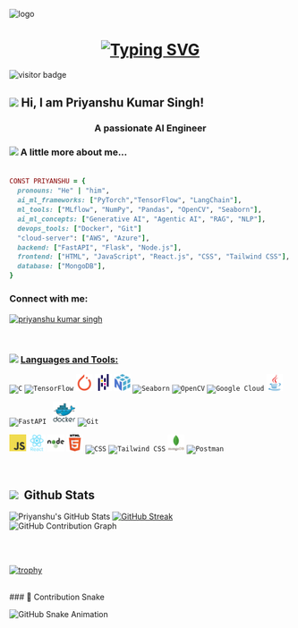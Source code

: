 ![logo](https://github.com/Priyanshu1303d/Priyanshu1303d/blob/main/Banner.png)


<h1 align="center">
<a href="https://git.io/typing-svg"><img src="https://readme-typing-svg.demolab.com?font=Roboto&weight=500&size=25&pause=500&color=40E0D0&background=FFFFFF00&center=true&vCenter=true&random=false&width=451&height=65&lines=In+the+realm+of+AI%2C+;imagination+knows+no+bounds." alt="Typing SVG" /></a>
</h1>


![visitor badge](https://visitor-badge.laobi.icu/badge?page_id=Priyanshu1303d.visitor-badge&left_color=red&right_color=green) 



<h2> <img src="https://emojis.slackmojis.com/emojis/images/1588315024/8823/hyperkitty.gif?1588315024" width="30" /> Hi, I am Priyanshu Kumar Singh! </h2>
<h3 align="center">A passionate AI Engineer</h3>

### <img src="https://media.giphy.com/media/VgCDAzcKvsR6OM0uWg/giphy.gif" width="50"> A little more about me...  

```ruby

CONST PRIYANSHU = {
  pronouns: "He" | "him",
  ai_ml_frameworks: ["PyTorch","TensorFlow", "LangChain"],
  ml_tools: ["MLflow", "NumPy", "Pandas", "OpenCV", "Seaborn"],
  ai_ml_concepts: ["Generative AI", "Agentic AI", "RAG", "NLP"],
  devops_tools: ["Docker", "Git"]
  "cloud-server": ["AWS", "Azure"],
  backend: ["FastAPI", "Flask", "Node.js"],
  frontend: ["HTML", "JavaScript", "React.js", "CSS", "Tailwind CSS"],
  database: ["MongoDB"],
}

```




<h3 align="left">Connect with me:</h3>
<p align="left">
<a href="https://www.linkedin.com/in/priyanshu-kumar-singh-42329128b?utm_source=share&utm_campaign=share_via&utm_content=profile&utm_medium=android_app" target="blank"><img align="center" src="https://raw.githubusercontent.com/rahuldkjain/github-profile-readme-generator/master/src/images/icons/Social/linked-in-alt.svg" alt="priyanshu kumar singh" height="30" width="40" /></a>
</p>

<br>
<h3> <img src="https://emojis.slackmojis.com/emojis/images/1621024394/39092/cat-roll.gif?1621024394" width="28" /> <a href="https://github.com/xrkffgg/xrkffgg/blob/master/quotations.md">Languages and Tools:</a></h3>


<p align="left">
  <code><img height="30" src="https://avatars0.githubusercontent.com/u/1525981?s=200&v=4" alt="C" title="C"></code>
  <code><img height="30" src="https://www.vectorlogo.zone/logos/tensorflow/tensorflow-icon.svg" alt="TensorFlow" title="TensorFlow"></code>
  <code><img height="30" src="https://raw.githubusercontent.com/devicons/devicon/master/icons/pytorch/pytorch-original.svg" alt="PyTorch" title="PyTorch"></code>
  <code><img height="30" src="https://raw.githubusercontent.com/devicons/devicon/2ae2a900d2f041da66e950e4d48052658d850630/icons/pandas/pandas-original.svg" alt="Pandas" title="Pandas"></code>
  <code><img height="30" src="https://raw.githubusercontent.com/devicons/devicon/master/icons/numpy/numpy-original.svg" alt="NumPy" title="NumPy"></code>
  <code><img height="30" src="https://seaborn.pydata.org/_images/logo-mark-lightbg.svg" alt="Seaborn" title="Seaborn"></code>
  <code><img height="30" src="https://www.vectorlogo.zone/logos/opencv/opencv-icon.svg" alt="OpenCV" title="OpenCV"></code>
  <code><img height="30" src="https://avatars0.githubusercontent.com/u/365630?s=88&v=4" alt="Google Cloud" title="Sci-kit learn"></code>
  <code><img height="30" src="https://raw.githubusercontent.com/devicons/devicon/master/icons/java/java-original.svg" alt="Java" title="Java"></code>

  <code><img height="30" src="https://cdn.worldvectorlogo.com/logos/fastapi-1.svg" alt="FastAPI" title="FastAPI"></code>
  <img src="https://raw.githubusercontent.com/devicons/devicon/master/icons/docker/docker-original-wordmark.svg" alt="docker" width="40" height="40"/>
  <code><img height="30" src="https://www.vectorlogo.zone/logos/git-scm/git-scm-icon.svg" alt="Git" title="Git"></code>
  
  <code><img height="30" src="https://raw.githubusercontent.com/github/explore/80688e429a7d4ef2fca1e82350fe8e3517d3494d/topics/javascript/javascript.png" alt="JavaScript" title="JavaScript"></code>
  <code><img height="30" src="https://raw.githubusercontent.com/devicons/devicon/master/icons/react/react-original-wordmark.svg" alt="React" title="React"></code>
  <code><img height="30" src="https://raw.githubusercontent.com/devicons/devicon/master/icons/nodejs/nodejs-original-wordmark.svg" alt="Node.js" title="Node.js"></code>
  <code><img height="30" src="https://raw.githubusercontent.com/github/explore/80688e429a7d4ef2fca1e82350fe8e3517d3494d/topics/html/html.png" alt="HTML" title="HTML"></code>
  <code><img height="30" src="https://avatars1.githubusercontent.com/u/1517864?s=200&v=4" alt="CSS" title="CSS"></code>
  <code><img height="30" src="https://www.vectorlogo.zone/logos/tailwindcss/tailwindcss-icon.svg" alt="Tailwind CSS" title="Tailwind CSS"></code>
  <code><img height="30" src="https://raw.githubusercontent.com/devicons/devicon/master/icons/mongodb/mongodb-original-wordmark.svg" alt="MongoDB" title="MongoDB"></code>
  <code><img height="30" src="https://www.vectorlogo.zone/logos/getpostman/getpostman-icon.svg" alt="Postman" title="Postman"></code>
  
  
  
  </code>
  
</p>

<br>

## <picture> <img src = "https://github.com/7oSkaaa/7oSkaaa/blob/main/Images/Statistics.gif?raw=true" width = 50px>  </picture> Github Stats<br>

![Priyanshu's GitHub Stats](https://github-readme-stats.vercel.app/api?username=priyanshu1303d&show_icons=true&theme=dark&hide_border=false&bg_color=0D1117&title_color=FFFFFF&icon_color=40E0D0&text_color=C9D1D9)
[![GitHub Streak](https://streak-stats.demolab.com?user=priyanshu1303d&theme=dark&hide_border=false&background=0D1117&text_color=4682B4&currStreakLabel=FFFFFF&sideLabels=FFFFFF&currStreakNum=40E0D0&dates=40E0D0&sideNums=40E0D0&fire=40E0D0&ring=40E0D0&stroke=40E0D0)](https://git.io/streak-stats)
<br>
![GitHub Contribution Graph](https://github-readme-activity-graph.vercel.app/graph?username=priyanshu1303d&bg_color=0D1117&color=FFFFFF&line=FFFFFF&point=4682B4&hide_border=false)

<br>

<br>

[![trophy](https://github-profile-trophy.vercel.app/?username=Priyanshu1303d&theme=onedark)](https://github.com/Priyanshu1303d/github-profile-trophy)

<br>
### 🐍 Contribution Snake

![GitHub Snake Animation](https://github.com/priyanshu1303d/priyanshu1303d/blob/output/github-contribution-grid-snake.svg)


<br clear="both">

